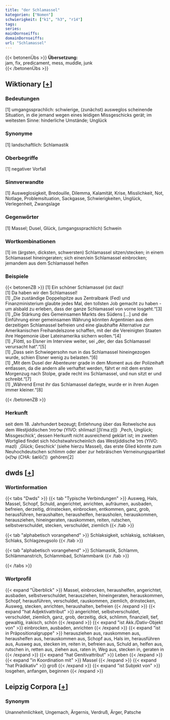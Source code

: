 ```yaml
---
title: "der Schlamassel"
kategorien: ["Nomen"]
schwierigkeit: ["k1", "h3", "r14"]
tags:
series:
mainDornseiffs:
domainDornseiffs:
url: "Schlamassel"
---
```


{{< betonenÜbs >}}
**Übersetzung:**  
jam, fix, predicament, mess, muddle, junk  
{{< /betonenÜbs >}}

## Wiktionary [[+](https://de.wiktionary.org/wiki/Schlamassel)]

### Bedeutungen
[1] umgangssprachlich: schwierige, (zunächst) ausweglos scheinende Situation, in die jemand wegen eines leidigen Missgeschicks gerät; im weitesten Sinne: hinderliche Umstände; Unglück  

### Synonyme
[1] landschaftlich: Schlamastik  

### Oberbegriffe
[1] negativer Vorfall  

### Sinnverwandte
[1] Ausweglosigkeit, Bredouille, Dilemma, Kalamität, Krise, Misslichkeit, Not, Notlage, Problemsituation, Sackgasse, Schwierigkeiten, Unglück, Verlegenheit, Zwangslage  

### Gegenwörter
[1] Massel; Dusel, Glück, (umgangssprachlich) Schwein  

### Wortkombinationen
[1] im (ärgsten, dicksten, schwersten) Schlamassel sitzen/stecken; in einem Schlamassel hineingeraten; sich einen/ein Schlamassel einbrocken; jemandem aus dem Schlamassel helfen  

### Beispiele
{{< betonenZB >}}
[1] Ein schöner Schlamassel (ist das)!  
[1] Da haben wir den Schlamassel!  
[1] „Die zuständige Doppelspitze aus Zentralbank (Fed) und Finanzministerium glaubte jedes Mal, den tollsten Job gemacht zu haben - um alsbald zu erleben, dass der ganze Schlamassel von vorne losgeht.“[3]  
[1] „Die Stärkung des Gemeinsamen Markts des Südens […] und die Einführung einer gemeinsamen Währung könnten Argentinien aus dem derzeitigen Schlamassel befreien und eine glaubhafte Alternative zur Amerikanischen Freihandelszone schaffen, mit der die Vereinigten Staaten ihre Hegemonie über Lateinamerika sichern wollen.“[4]  
[1] „Flöttl, so Elsner im Interview weiter, sei „der, der das Schlamassel verursacht hat“.“[5]  
[1] „Dass sein Schwiegersohn nun in das Schlamassel hineingezogen wurde, schien Elsner wenig zu belasten.“[6]  
[1] „Mit dem Dusel der Abenteurer grade in dem Moment aus der Polizeihaft entlassen, da die andern alle verhaftet werden, fährt er mit dem ersten Morgenzug nach Stolpe, grade recht ins Schlamassel, und nun sitzt er und schreibt.“[7]  
[1] „Während Ernst ihr das Schlamassel darlegte, wurde er in ihren Augen immer kleiner.“[8]  

{{< /betonenZB >}}
### Herkunft
seit dem 18. Jahrhundert bezeugt; Entlehnung über das Rotwelsche aus dem Westjiddischen שלימזל‎ (YIVO: shlimazl [ʃliˈmaːzl̩])  ‚Pech, Unglück; Missgeschick‘, dessen Herkunft nicht ausreichend geklärt ist; im zweiten Wortglied findet sich höchstwahrscheinlich das Westjiddische מזל‎ (YIVO: mazl)  ‚Glück; Geschick‘ (siehe hierzu Massel), das erste Glied könnte zum Neuhochdeutschen schlimm oder aber zur hebräischen Verneinungspartikel שֶׁלֹ(א)‎ (CHA: šælō(ʾ))  gehören[2]  



## dwds [[+](https://www.dwds.de/wb/Schlamassel)]

### Wortinformation
{{< tabs "Dwds" >}}
{{< tab "Typische Verbindungen" >}}
Ausweg, Hals, Massel, Schopf, Schuld, angerichtet, anrichten, aufräumen, ausbaden, befreien, derzeitig, drinstecken, einbrocken, entkommen, ganz, grob, herausführen, heraushalten, heraushelfen, herausholen, herauskommen, herausziehen, hineingeraten, rauskommen, reiten, rutschen, selbstverschuldet, stecken, verschuldet, ziemlich
{{< /tab >}}

{{< tab "alphabetisch vorangehend" >}}
Schlaksigkeit, schlaksig, schlaksen, Schlaks, Schlagzeugsolo
{{< /tab >}}

{{< tab "alphabetisch vorangehend" >}}
Schlamastik, Schlamm, Schlämmanstrich, Schlammbad, Schlammbank
{{< /tab >}}

{{< /tabs >}}

### Wortprofil
{{< expand "Überblick" >}} Massel, einbrocken, heraushelfen, angerichtet, ausbaden, selbstverschuldet, herausziehen, hineingeraten, herauskommen, Schopf, herausführen, verschuldet, rauskommen, ziemlich, drinstecken, Ausweg, stecken, anrichten, heraushalten, befreien {{< /expand >}}
{{< expand "hat Adjektivattribut" >}} angerichtet, selbstverschuldet, verschuldet, ziemlich, ganz, grob, derzeitig, dick, schlimm, finanziell, tief, gewaltig, irakisch, schön {{< /expand >}}
{{< expand "ist Akk./Dativ-Objekt von" >}} einbrocken, ausbaden, anrichten {{< /expand >}}
{{< expand "ist in Präpositionalgruppe" >}} herausziehen aus, rauskommen aus, heraushelfen aus, herauskommen aus, Schopf aus, Hals im, herausführen aus, Ausweg aus, stecken im, reiten in, befreien aus, Schuld an, helfen aus, rutschen in, retten aus, ziehen aus, raten in, Weg aus, stecken in, geraten in {{< /expand >}}
{{< expand "hat Genitivattribut" >}} Leben {{< /expand >}}
{{< expand "in Koordination mit" >}} Massel {{< /expand >}}
{{< expand "hat Prädikativ" >}} groß {{< /expand >}}
{{< expand "ist Subjekt von" >}} losgehen, anfangen, beginnen {{< /expand >}}

## Leipzig Corpora [[+](https://corpora.uni-leipzig.de/en/res?word=Schlamassel&corpusId=deu_newscrawl-public_2018)]


### Synonym
Unannehmlichkeit, Ungemach, Ärgernis, Verdruß, Ärger, Patsche

